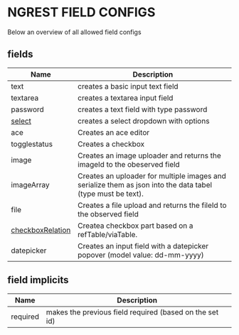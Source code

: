 NGREST FIELD CONFIGS
==========

Below an overview of all allowed field configs


fields
-----------

| Name				  									|  Description
| ------------------- 									| -------------
| text				  									| creates a basic input text field
| textarea		  	  									| creates a textarea input field
| password												| creates a text field with type password
| [select](start-ngrest-field-select.md)				| creates a select dropdown with options
| ace													| Creates an ace editor
| togglestatus                                          | Creates a checkbox
| image													| Creates an image uploader and returns the imageId to the obeserved field
| imageArray											| Creates an uploader for multiple images and serialize them as json into the data tabel (type must be text).
| file													| Creates a file upload and returns the fileId to the observed field
| [checkboxRelation](start-ngrest-field-checkboxRelation.md) | Createa checkbox part based on a refTable/viaTable.
| datepicker											| Creates an input field with a datepicker popover (model value: dd-mm-yyyy)



field implicits
----------------

| Name					| Description
|-----------------------| -------------------
| required				| makes the previous field required (based on the set id)


